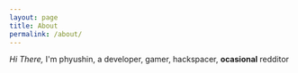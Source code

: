 ```yaml
---
layout: page
title: About
permalink: /about/
---
```

_Hi There,_
I'm phyushin,
a developer, gamer, hackspacer, __ocasional__ redditor
